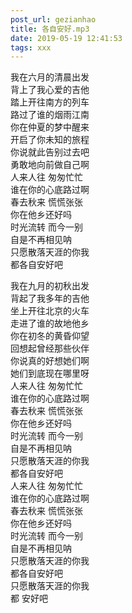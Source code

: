 ```yaml
---
post_url: gezianhao
title: 各自安好.mp3
date: 2019-05-19 12:41:53
tags: xxx
---
```

我在六月的清晨出发  
背上了我心爱的吉他  
踏上开往南方的列车  
路过了谁的烟雨江南  
你在仲夏的梦中醒来  
开启了你未知的旅程  
你说就此告别过去吧  
勇敢地向前做自己啊  
人来人往 匆匆忙忙  
谁在你的心底路过啊  
春去秋来 慌慌张张  
你在他乡还好吗  
时光流转 而今一别  
自是不再相见呐  
只愿散落天涯的你我  
都各自安好吧  
   
我在九月的初秋出发  
背起了我多年的吉他  
坐上开往北京的火车  
走进了谁的故地他乡  
你在初冬的黄昏仰望  
回想起曾经那些伙伴  
你说真的好想她们啊  
她们到底现在哪里呀  
人来人往 匆匆忙忙  
谁在你的心底路过啊  
春去秋来 慌慌张张  
你在他乡还好吗  
时光流转 而今一别  
自是不再相见呐  
只愿散落天涯的你我  
都各自安好吧  
人来人往 匆匆忙忙  
谁在你的心底路过啊  
春去秋来 慌慌张张  
你在他乡还好吗  
时光流转 而今一别  
自是不再相见呐  
只愿散落天涯的你我  
都各自安好吧  
只愿散落天涯的你我  
都 安好吧  